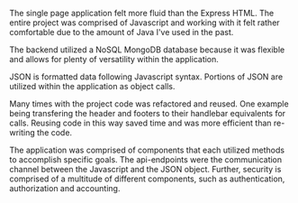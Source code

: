 The single page application felt more fluid than the Express HTML. The entire project was comprised of Javascript and working with it felt rather comfortable due to the amount of Java I've used in the past.

The backend utilized a NoSQL MongoDB database because it was flexible and allows for plenty of versatility within the application.

JSON is formatted data following Javascript syntax. Portions of JSON are utilized within the application as object calls.

Many times with the project code was refactored and reused. One example being transfering the header and footers to their handlebar equivalents for calls. Reusing code in this way saved time and was more efficient than re-writing the code.

The application was comprised of components that each utilized methods to accomplish specific goals. The api-endpoints were the communication channel between the Javascript and the JSON object. Further, security is comprised of a multitude of different components, such as authentication, authorization and accounting.
